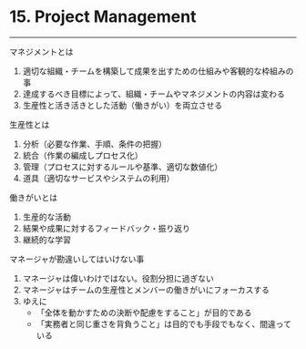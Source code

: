 # 15. Project Management
________________________________________
マネジメントとは

1. 適切な組織・チームを構築して成果を出すための仕組みや客観的な枠組みの事
2. 達成するべき目標によって、組織・チームやマネジメントの内容は変わる
3. 生産性と活き活きとした活動（働きがい）を両立させる

生産性とは

1. 分析（必要な作業、手順、条件の把握）
2. 統合（作業の編成しプロセス化）
3. 管理（プロセスに対するルールや基準、適切な数値化）
4. 道具（適切なサービスやシステムの利用）

働きがいとは

1. 生産的な活動
2. 結果や成果に対するフィードバック・振り返り
3. 継続的な学習

マネージャが勘違いしてはいけない事

1. マネージャは偉いわけではない。役割分担に過ぎない
2. マネージャはチームの生産性とメンバーの働きがいにフォーカスする
3. ゆえに
    - 「全体を動かすための決断や配慮をすること」が目的である
    - 「実務者と同じ重さを背負うこと」は目的でも手段でもなく、間違っている